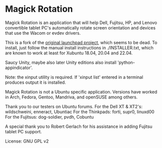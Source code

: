 # Magick Rotation

Magick Rotation is an application that will help Dell, Fujitsu, HP, and Lenovo convertible tablet PC's automatically rotate screen orientation and devices that use the Wacom or evdev drivers.

This is a fork of the [original launchpad project](https://launchpad.net/magick-rotation), which seems to be dead.
To install, just follow the manual install instructions in ./INSTALLER.txt, which are known to work at least for Xubuntu 18.04, 20.04 and 22.04.

Saucy Unity, maybe also later Unity editions also install 'python-appindicator'.

Note: the xinput utility is required. If 'xinput list' entered in a terminal
produces output it is installed.

Magick Rotation is not a Ubuntu specific application. Versions have worked in Arch, Fedora, Gentoo, Mandriva, and openSUSE among others.

Thank you to our testers on Ubuntu forums.
For the Dell XT & XT2's: wildschweini, enneract, Ubuntiac
For the Thinkpads: forti, supr0, linuxd00
For the Fujitsus: dog-soldier, pvdh, Cobuntu

A special thank you to Robert Gerlach for his assistance in adding Fujitsu tablet PC support.

License: GNU GPL v2
